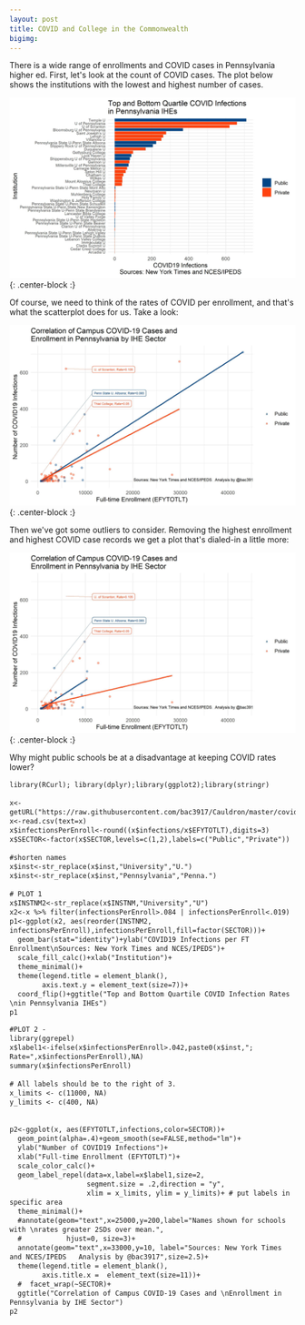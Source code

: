 ```yaml
---
layout: post
title: COVID and College in the Commonwealth
bigimg:
---
```


There is a wide range of enrollments and COVID cases in Pennsylvania higher ed.  First, let's look at the count of COVID cases. The plot below shows the institutions with the lowest and highest number of cases.

![COVIDbar](/img/p1.jpg){: .center-block :}      

Of course, we need to think of the rates of COVID per enrollment, and that's what the scatterplot does for us. Take a look:

![COVIDscatterplot](/img/covidcollege1.jpg){: .center-block :}      

Then we've got some outliers to consider.  Removing the highest enrollment and highest COVID case records we get a plot that's dialed-in a little more:

![COVIDscatterplot](/img/covidcollegeRemoveOutliers.jpg){: .center-block :}      


Why might public schools be at a disadvantage at keeping COVID rates lower?

```
library(RCurl); library(dplyr);library(ggplot2);library(stringr)

x<-getURL("https://raw.githubusercontent.com/bac3917/Cauldron/master/covidIHE.csv")
x<-read.csv(text=x)
x$infectionsPerEnroll<-round((x$infections/x$EFYTOTLT),digits=3)
x$SECTOR<-factor(x$SECTOR,levels=c(1,2),labels=c("Public","Private"))

#shorten names
x$inst<-str_replace(x$inst,"University","U.")
x$inst<-str_replace(x$inst,"Pennsylvania","Penna.")

# PLOT 1
x$INSTNM2<-str_replace(x$INSTNM,"University","U")
x2<-x %>% filter(infectionsPerEnroll>.084 | infectionsPerEnroll<.019)
p1<-ggplot(x2, aes(reorder(INSTNM2, infectionsPerEnroll),infectionsPerEnroll,fill=factor(SECTOR)))+
  geom_bar(stat="identity")+ylab("COVID19 Infections per FT Enrollment\nSources: New York Times and NCES/IPEDS")+
  scale_fill_calc()+xlab("Institution")+
  theme_minimal()+
  theme(legend.title = element_blank(),
        axis.text.y = element_text(size=7))+
  coord_flip()+ggtitle("Top and Bottom Quartile COVID Infection Rates \nin Pennsylvania IHEs")
p1
```


```
#PLOT 2 - 
library(ggrepel)
x$label1<-ifelse(x$infectionsPerEnroll>.042,paste0(x$inst,"; Rate=",x$infectionsPerEnroll),NA)
summary(x$infectionsPerEnroll)

# All labels should be to the right of 3.
x_limits <- c(11000, NA)
y_limits <- c(400, NA)


p2<-ggplot(x, aes(EFYTOTLT,infections,color=SECTOR))+
  geom_point(alpha=.4)+geom_smooth(se=FALSE,method="lm")+
  ylab("Number of COVID19 Infections")+
  xlab("Full-time Enrollment (EFYTOTLT)")+
  scale_color_calc()+
  geom_label_repel(data=x,label=x$label1,size=2,
                   segment.size = .2,direction = "y",
                   xlim = x_limits, ylim = y_limits)+ # put labels in specific area
  theme_minimal()+
  #annotate(geom="text",x=25000,y=200,label="Names shown for schools with \nrates greater 2SDs over mean.",
  #           hjust=0, size=3)+
  annotate(geom="text",x=33000,y=10, label="Sources: New York Times and NCES/IPEDS   Analysis by @bac3917",size=2.5)+
  theme(legend.title = element_blank(),
        axis.title.x =  element_text(size=11))+
  #  facet_wrap(~SECTOR)+
  ggtitle("Correlation of Campus COVID-19 Cases and \nEnrollment in Pennsylvania by IHE Sector")
p2
```
